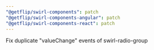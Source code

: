```yaml
---
"@getflip/swirl-components": patch
"@getflip/swirl-components-angular": patch
"@getflip/swirl-components-react": patch
---
```


Fix duplicate "valueChange" events of swirl-radio-group
